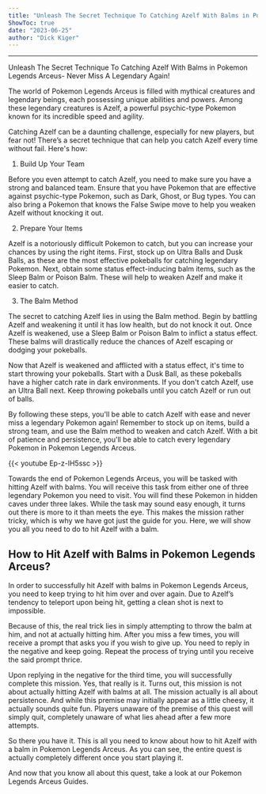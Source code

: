 ```yaml
---
title: "Unleash The Secret Technique To Catching Azelf With Balms in Pokemon Legends Arceus- Never Miss A Legendary Again!"
ShowToc: true 
date: "2023-06-25"
author: "Dick Kiger"
---
```

*****
Unleash The Secret Technique To Catching Azelf With Balms in Pokemon Legends Arceus- Never Miss A Legendary Again!

The world of Pokemon Legends Arceus is filled with mythical creatures and legendary beings, each possessing unique abilities and powers. Among these legendary creatures is Azelf, a powerful psychic-type Pokemon known for its incredible speed and agility.

Catching Azelf can be a daunting challenge, especially for new players, but fear not! There’s a secret technique that can help you catch Azelf every time without fail. Here's how:

1. Build Up Your Team

Before you even attempt to catch Azelf, you need to make sure you have a strong and balanced team. Ensure that you have Pokemon that are effective against psychic-type Pokemon, such as Dark, Ghost, or Bug types. You can also bring a Pokemon that knows the False Swipe move to help you weaken Azelf without knocking it out.

2. Prepare Your Items

Azelf is a notoriously difficult Pokemon to catch, but you can increase your chances by using the right items. First, stock up on Ultra Balls and Dusk Balls, as these are the most effective pokeballs for catching legendary Pokemon. Next, obtain some status effect-inducing balm items, such as the Sleep Balm or Poison Balm. These will help to weaken Azelf and make it easier to catch.

3. The Balm Method

The secret to catching Azelf lies in using the Balm method. Begin by battling Azelf and weakening it until it has low health, but do not knock it out. Once Azelf is weakened, use a Sleep Balm or Poison Balm to inflict a status effect. These balms will drastically reduce the chances of Azelf escaping or dodging your pokeballs.

Now that Azelf is weakened and afflicted with a status effect, it's time to start throwing your pokeballs. Start with a Dusk Ball, as these pokeballs have a higher catch rate in dark environments. If you don't catch Azelf, use an Ultra Ball next. Keep throwing pokeballs until you catch Azelf or run out of balls.

By following these steps, you'll be able to catch Azelf with ease and never miss a legendary Pokemon again! Remember to stock up on items, build a strong team, and use the Balm method to weaken and catch Azelf. With a bit of patience and persistence, you'll be able to catch every legendary Pokemon in Pokemon Legends Arceus.

{{< youtube Ep-z-lH5ssc >}} 



Towards the end of Pokemon Legends Arceus, you will be tasked with hitting Azelf with balms. You will receive this task from either one of three legendary Pokemon you need to visit. You will find these Pokemon in hidden caves under three lakes. While the task may sound easy enough, it turns out there is more to it than meets the eye. This makes the mission rather tricky, which is why we have got just the guide for you. Here, we will show you all you need to do to hit Azelf with a balm.
 
## How to Hit Azelf with Balms in Pokemon Legends Arceus?
 

 
In order to successfully hit Azelf with balms in Pokemon Legends Arceus, you need to keep trying to hit him over and over again. Due to Azelf’s tendency to teleport upon being hit, getting a clean shot is next to impossible.
 
Because of this, the real trick lies in simply attempting to throw the balm at him, and not at actually hitting him. After you miss a few times, you will receive a prompt that asks you if you wish to give up. You need to reply in the negative and keep going. Repeat the process of trying until you receive the said prompt thrice.
 
Upon replying in the negative for the third time, you will successfully complete this mission. Yes, that really is it. Turns out, this mission is not about actually hitting Azelf with balms at all. The mission actually is all about persistence. And while this premise may initially appear as a little cheesy, it actually sounds quite fun. Players unaware of the premise of this quest will simply quit, completely unaware of what lies ahead after a few more attempts.
 
So there you have it. This is all you need to know about how to hit Azelf with a balm in Pokemon Legends Arceus. As you can see, the entire quest is actually completely different once you start playing it.
 
And now that you know all about this quest, take a look at our Pokemon Legends Arceus Guides.




